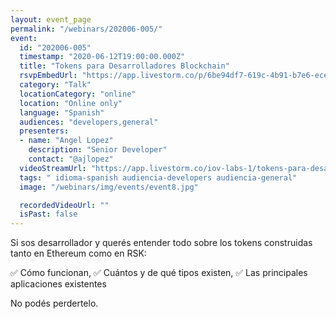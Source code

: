 ```yaml
---
layout: event_page
permalink: "/webinars/202006-005/"
event:
  id: "202006-005"
  timestamp: "2020-06-12T19:00:00.000Z"
  title: "Tokens para Desarrolladores Blockchain"
  rsvpEmbedUrl: "https://app.livestorm.co/p/6be94df7-619c-4b91-b7e6-ece7ce2ec32c/form"
  category: "Talk"
  locationCategory: "online"
  location: "Online only"
  language: "Spanish"
  audiences: "developers,general"
  presenters:
  - name: "Angel Lopez"
    description: "Senior Developer"
    contact: "@ajlopez"
  videoStreamUrl: "https://app.livestorm.co/iov-labs-1/tokens-para-desarrolladores-blockchain"
  tags: " idioma-spanish audiencia-developers audiencia-general"
  image: "/webinars/img/events/event8.jpg"

  recordedVideoUrl: ""
  isPast: false
---
```



Si sos desarrollador y querés entender todo sobre los tokens construidas tanto en Ethereum como en RSK:

✅ Cómo funcionan,
✅ Cuántos y de qué tipos existen,
✅ Las principales aplicaciones existentes

No podés perdertelo.

